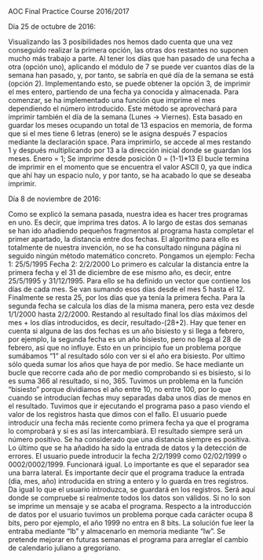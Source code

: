 AOC Final Practice
Course 2016/2017

Día 25 de octubre de 2016:

Visualizando las 3 posibilidades nos hemos dado cuenta que una vez conseguido realizar la primera opción, las otras dos restantes no suponen mucho más trabajo a parte.
Al tener los días que han pasado de una fecha a otra (opción uno), aplicando el módulo de 7 se puede ver cuantos días de la semana han pasado, y, por tanto, se sabría en qué día de la semana se está (opción 2). Implementando esto, se puede obtener la opción 3, de imprimir el mes entero, partiendo de una fecha ya conocida y almacenada.
Para comenzar, se ha implementado una función que imprime el mes dependiendo el número introducido. Este método se aprovechará para imprimir también el día de la semana (Lunes -> Viernes).
Esta basado en guardar los meses ocupando un total de 13 espacios en memoria, de forma que si el mes tiene 6 letras (enero) se le asigna después 7 espacios mediante la declaración space. Para imprimirlo, se accede al mes restando 1 y después multiplicando por 13 a la dirección inicial donde se guardan los meses. 
Enero = 1; Se imprime desde posición 0 = (1-1)*13
El bucle termina de imprimir en el momento que se encuentra el valor ASCII 0, ya que indica que ahí hay un espacio nulo, y por tanto, se ha acabado lo que se deseaba imprimir.


Día 8 de noviembre de 2016:

Como se explicó la semana pasada, nuestra idea es hacer tres programas en uno. Es decir, que imprima tres datos. 
A lo largo de estas dos semanas se han ido añadiendo pequeños fragmentos al programa hasta completar el primer apartado, la distancia entre dos fechas. 
El algoritmo para ello es totalmente de nuestra invención, no se ha consultado ninguna página ni seguido ningún método matemático concreto. Pongamos un ejemplo:
Fecha 1: 25/5/1995		Fecha 2: 2/2/2000
Lo primero es calcular la distancia entre la primera fecha y el 31 de diciembre de ese mismo año, es decir, entre 25/5/1995 y 31/12/1995. Para ello se ha definido un vector que contiene los días de cada mes. Se van sumando esos días desde el mes 5 hasta el 12. Finalmente se resta 25, por los días que ya tenía la primera fecha.
Para la segunda fecha se calcula los días de la misma manera, pero esta vez desde 1/1/2000 hasta 2/2/2000. Restando al resultado final los días máximos del mes + los días introducidos, es decir, resultado-(28+2).
Hay que tener en cuenta si alguna de las dos fechas es un año bisiesto y si llega a febrero, por ejemplo, la segunda fecha es un año bisiesto, pero no llega al 28 de febrero, asi que no influye. Esto en un principio fue un problema porque sumábamos “1” al resultado sólo con ver si el año era bisiesto.
Por ultimo sólo queda sumar los años que haya de por medio. Se hace mediante un bucle que recorre cada año de por medio comprobando si es bisiesto, si lo es suma 366 al resultado, si no, 365.
Tuvimos un problema en la función “bisiesto” porque dividíamos el año entre 10, no entre 100, por lo que cuando se introducían fechas muy separadas daba unos días de menos en el resultado. Tuvimos que ir ejecutando el programa paso a paso viendo el valor de los registros hasta que dimos con el fallo.
El usuario puede introducir una fecha más reciente como primera fecha ya que el programa lo comprobará y si es así las intercambiará. El resultado siempre será un número positivo. Se ha considerado que una distancia siempre es positiva.
Lo último que se ha añadido ha sido la entrada de datos y la detección de errores. El usuario puede introducir la fecha 2/2/1999 como 02/02/1999 o 0002/0002/1999. Funcionará igual. Lo importante es que el separador sea una barra lateral. Es importante decir que el programa traduce la entrada (dia, mes, año) introducida en string a entero y lo guarda en tres registros. Da igual lo que el usuario introduzca, se guardará en los registros. Será aquí donde se compruebe si realmente todos los datos son válidos. Si no lo son se imprime un mensaje y se acaba el programa.
Respecto a la introducción de datos por el usuario tuvimos un problema porque cada carácter ocupa 8 bits, pero por ejemplo, el año 1999 no entra en 8 bits. La solución fue leer la entraba mediante “lb” y almacenarlo en memoria mediante “lw”.
Se pretende mejorar en futuras semanas el programa para arreglar el cambio de calendario juliano a gregoriano.
